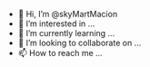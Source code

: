 - 👋 Hi, I’m @skyMartMacion
- 👀 I’m interested in ...
- 🌱 I’m currently learning ...
- 💞️ I’m looking to collaborate on ...
- 📫 How to reach me ...

<!---
skyMartMacion/skyMartMacion is a ✨ special ✨ repository because its `README.md` (this file) appears on your GitHub profile.
You can click the Preview link to take a look at your changes.
--->
